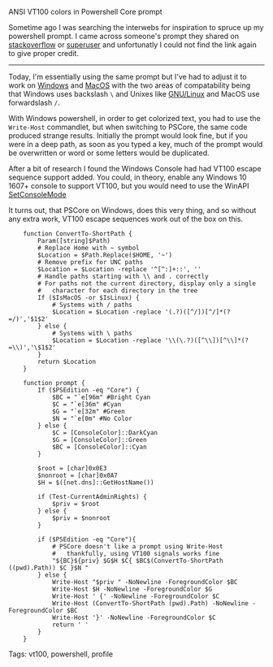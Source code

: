 ANSI VT100 colors in Powershell Core prompt

Sometime ago I was searching the interwebs for inspiration to spruce up my
powershell prompt. I came across someone's prompt they shared on 
[stackoverflow][1] or [superuser][2] and unfortunatly I could not find the link
again to give proper credit.

---

Today, I'm essentially using the same prompt but I've had to adjust it to work
on [Windows][3] and [MacOS][4] with the two areas of compatability being that
Windows uses backslash `\` and Unixes like [GNU/Linux][5] and MacOS use
forwardslash `/`.

With Windows powershell, in order to get colorized text, you had to use the 
`Write-Host` commandlet, but when switching to PSCore, the same code produced
strange results. Initially the prompt would look fine, but if you were in a
deep path, as soon as you typed a key, much of the prompt would be overwritten
or word or some letters would be duplicated.

After a bit of research I found the Windows Console had had VT100 escape
sequence support added. You could, in theory, enable any Windows 10 1607+ 
console to support VT100, but you would need to use the WinAPI
[SetConsoleMode][6]

It turns out, that PSCore on Windows, does this very thing, and so without any
extra work, VT100 escape sequences work out of the box on this.

        function ConvertTo-ShortPath {
            Param([string]$Path)
            # Replace Home with ~ symbol
            $Location = $Path.Replace($HOME, '~')
            # Remove prefix for UNC paths
            $Location = $Location -replace '^[^:]+::', ''
            # Handle paths starting with \\ and . correctly
            # For paths not the current directory, display only a single
            #   character for each directory in the tree
            If ($IsMacOS -or $IsLinux) {
                # Systems with / paths 
                $Location = $Location -replace '(.?)([^/])[^/]*(?=/)','$1$2'
            } else {
                # Systems with \ paths
                $Location = $Location -replace '\\(\.?)([^\\])[^\\]*(?=\\)','\$1$2'
            }
            return $Location
        }

        function prompt {
            If ($PSEdition -eq "Core") {
                $BC = "`e[96m" #Bright Cyan
                $C = "`e[36m" #Cyan
                $G = "`e[32m" #Green
                $N = "`e[0m" #No Color
            } else {
                $C = [ConsoleColor]::DarkCyan
                $G = [ConsoleColor]::Green
                $BC = [ConsoleColor]::Cyan
            }

            $root = [char]0x0E3
            $nonroot = [char]0x0A7
            $H = $([net.dns]::GetHostName()) 
            
            if (Test-CurrentAdminRights) {
                $priv = $root
            } else {
                $priv = $nonroot
            }

            if ($PSEdition -eq "Core"){
                # PSCore doesn't like a prompt using Write-Host
                #   thankfully, using VT100 signals works fine
                "${BC}${priv} $G$H $C{ $BC$(ConvertTo-ShortPath ((pwd).Path)) $C }$N "
            } else {
                Write-Host "$priv " -NoNewline -ForegroundColor $BC
                Write-Host $H -NoNewline -ForegroundColor $G
                Write-Host ' {' -NoNewline -ForegroundColor $C
                Write-Host (ConvertTo-ShortPath (pwd).Path) -NoNewline -ForegroundColor $BC
                Write-Host '}' -NoNewline -ForegroundColor $C
                return ' '
            }
        }

Tags: vt100, powershell, profile

[1]:https://stackoverflow.com
[2]:https://superuser.com
[3]:windows.html
[4]:macos.html
[5]:gnu-linux.html
[6]:https://docs.microsoft.com/en-us/windows/console/setconsolemode
